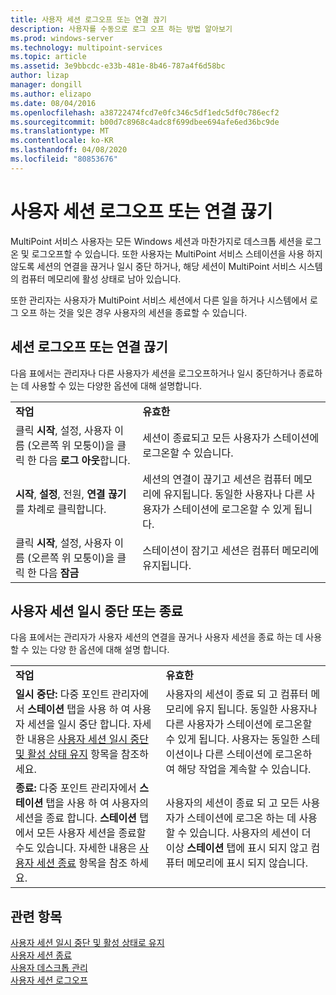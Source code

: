```yaml
---
title: 사용자 세션 로그오프 또는 연결 끊기
description: 사용자를 수동으로 로그 오프 하는 방법 알아보기
ms.prod: windows-server
ms.technology: multipoint-services
ms.topic: article
ms.assetid: 3e9bbcdc-e33b-481e-8b46-787a4f6d58bc
author: lizap
manager: dongill
ms.author: elizapo
ms.date: 08/04/2016
ms.openlocfilehash: a38722474fcd7e0fc346c5df1edc5df0c786ecf2
ms.sourcegitcommit: b00d7c8968c4adc8f699dbee694afe6ed36bc9de
ms.translationtype: MT
ms.contentlocale: ko-KR
ms.lasthandoff: 04/08/2020
ms.locfileid: "80853676"
---
```

# <a name="log-off-or-disconnect-user-sessions"></a>사용자 세션 로그오프 또는 연결 끊기
MultiPoint 서비스 사용자는 모든 Windows 세션과 마찬가지로 데스크톱 세션을 로그온 및 로그오프할 수 있습니다. 또한 사용자는 MultiPoint 서비스 스테이션을 사용 하지 않도록 세션의 연결을 끊거나 일시 중단 하거나, 해당 세션이 MultiPoint 서비스 시스템의 컴퓨터 메모리에 활성 상태로 남아 있습니다.  
  
또한 관리자는 사용자가 MultiPoint 서비스 세션에서 다른 일을 하거나 시스템에서 로그 오프 하는 것을 잊은 경우 사용자의 세션을 종료할 수 있습니다.  
  
## <a name="logging-off-or-disconnecting-a-session"></a>세션 로그오프 또는 연결 끊기  
다음 표에서는 관리자나 다른 사용자가 세션을 로그오프하거나 일시 중단하거나 종료하는 데 사용할 수 있는 다양한 옵션에 대해 설명합니다.  
  
|||  
|-|-|  
|**작업**|**유효한**|  
|클릭 **시작**, 설정, 사용자 이름 (오른쪽 위 모퉁이)을 클릭 한 다음 **로그 아웃**합니다.|세션이 종료되고 모든 사용자가 스테이션에 로그온할 수 있습니다.|  
|**시작**, **설정**, 전원, **연결 끊기**를 차례로 클릭합니다.|세션의 연결이 끊기고 세션은 컴퓨터 메모리에 유지됩니다. 동일한 사용자나 다른 사용자가 스테이션에 로그온할 수 있게 됩니다.|  
|클릭 **시작**, 설정, 사용자 이름 (오른쪽 위 모퉁이)을 클릭 한 다음 **잠금**|스테이션이 잠기고 세션은 컴퓨터 메모리에 유지됩니다.|  
  
## <a name="suspending-or-ending-a-users-session"></a>사용자 세션 일시 중단 또는 종료  
다음 표에서는 관리자가 사용자 세션의 연결을 끊거나 사용자 세션을 종료 하는 데 사용할 수 있는 다양 한 옵션에 대해 설명 합니다.  
  
|||  
|-|-|  
|**작업**|**유효한**|  
|**일시 중단:** 다중 포인트 관리자에서 **스테이션** 탭을 사용 하 여 사용자 세션을 일시 중단 합니다. 자세한 내용은 [사용자 세션 일시 중단 및 활성 상태 유지](Suspend-and-Leave-User-Session-Active.md) 항목을 참조하세요.|사용자의 세션이 종료 되 고 컴퓨터 메모리에 유지 됩니다. 동일한 사용자나 다른 사용자가 스테이션에 로그온할 수 있게 됩니다. 사용자는 동일한 스테이션이나 다른 스테이션에 로그온하여 해당 작업을 계속할 수 있습니다.|  
|**종료:** 다중 포인트 관리자에서 **스테이션** 탭을 사용 하 여 사용자의 세션을 종료 합니다. **스테이션** 탭에서 모든 사용자 세션을 종료할 수도 있습니다. 자세한 내용은 [사용자 세션 종료](End-a-User-Session.md) 항목을 참조 하세요.|사용자의 세션이 종료 되 고 모든 사용자가 스테이션에 로그온 하는 데 사용할 수 있습니다. 사용자의 세션이 더 이상 **스테이션** 탭에 표시 되지 않고 컴퓨터 메모리에 표시 되지 않습니다.|  
  
## <a name="see-also"></a>관련 항목  
[사용자 세션 일시 중단 및 활성 상태로 유지](Suspend-and-Leave-User-Session-Active.md)  
[사용자 세션 종료](End-a-User-Session.md)  
[사용자 데스크톱 관리](manage-user-desktops-using-multipoint-dashboard.md)  
[사용자 세션 로그오프](Log-Off-User-Sessions.md)    